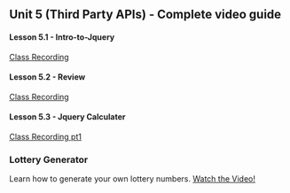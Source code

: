 ## Unit 5 (Third Party APIs) - Complete video guide

#### Lesson 5.1 - Intro-to-Jquery

[Class Recording](https://codingbootcamp.hosted.panopto.com/Panopto/Pages/Viewer.aspx?id=c0e5ca6f-f27a-48e8-9905-ab3f0107fcad)

#### Lesson 5.2 - Review

[Class Recording](https://codingbootcamp.hosted.panopto.com/Panopto/Pages/Viewer.aspx?id=942ff1a8-63f7-460e-a9a7-ab430008a366)

#### Lesson 5.3 - Jquery Calculater

[Class Recording pt1](https://codingbootcamp.hosted.panopto.com/Panopto/Pages/Viewer.aspx?id=98dddfbf-d2c9-43b9-b0ab-ab4500090f22)

### Lottery Generator

Learn how to generate your own lottery numbers.
[Watch the Video!](https://www.youtube.com/watch?v=Nh4wxhzePIs)